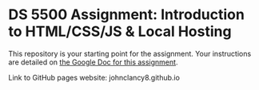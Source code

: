 # DS 5500 Assignment: Introduction to HTML/CSS/JS & Local Hosting

This repository is your starting point for the assignment. Your instructions are detailed on [the Google Doc for this assignment](https://docs.google.com/document/d/14SmkKMa0xYu-7OEY4V5jdzglEz63ibbV-n5gbyY3KmM/edit?usp=sharing).

Link to GitHub pages website: johnclancy8.github.io
